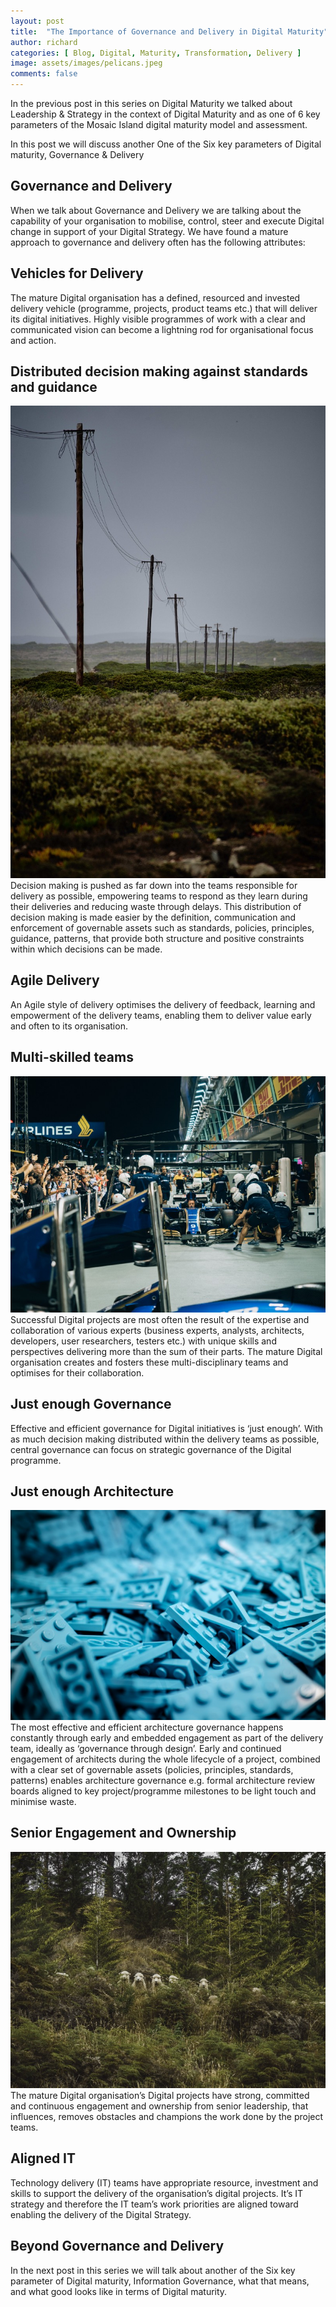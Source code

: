 ```yaml
---
layout: post
title:  "The Importance of Governance and Delivery in Digital Maturity"
author: richard
categories: [ Blog, Digital, Maturity, Transformation, Delivery ]
image: assets/images/pelicans.jpeg
comments: false
---
```


In the previous post in this series on Digital Maturity we talked about Leadership & Strategy in the context of Digital Maturity and as one of 6 key parameters of the Mosaic Island digital maturity model and assessment.

In this post we will discuss another One of the Six key parameters of Digital maturity, Governance & Delivery

## Governance and Delivery
When we talk about Governance and Delivery we are talking about the capability of your organisation to mobilise, control, steer and execute Digital change in support of your Digital Strategy. We have found a mature approach to governance and delivery often has the following attributes:

## Vehicles for Delivery
The mature Digital organisation has a defined, resourced and invested delivery vehicle (programme, projects, product teams etc.) that will deliver its digital initiatives. Highly visible programmes of work with a clear and communicated vision can become a lightning rod for organisational focus and action.

## Distributed decision making against standards and guidance
![Telephone Pylons](/assets/images/telephonepilons.jpeg)
Decision making is pushed as far down into the teams responsible for delivery as possible, empowering teams to respond as they learn during their deliveries and reducing waste through delays. This distribution of decision making is made easier by the definition, communication and enforcement of governable assets such as standards, policies, principles, guidance, patterns, that provide both structure and positive constraints within which decisions can be made.

## Agile Delivery
An Agile style of delivery optimises the delivery of feedback, learning and empowerment of the delivery teams, enabling them to deliver value early and often to its organisation.

## Multi-skilled teams
![Racing car pitstop](/assets/images/pitstop.jpg)
Successful Digital projects are most often the result of the expertise and collaboration of various experts (business experts, analysts, architects, developers, user researchers, testers etc.) with unique skills and perspectives delivering more than the sum of their parts. The mature Digital organisation creates and fosters these multi-disciplinary teams and optimises for their collaboration.

## Just enough Governance
Effective and efficient governance for Digital initiatives is ‘just enough’. With as much decision making distributed within the delivery teams as possible, central governance can focus on strategic governance of the Digital programme.

## Just enough Architecture
![Lego](/assets/images/lego.jpg)
The most effective and efficient architecture governance happens constantly through early and embedded engagement as part of the delivery team, ideally as ‘governance through design’. Early and continued engagement of architects during the whole lifecycle of a project, combined with a clear set of governable assets (policies, principles, standards, patterns) enables architecture governance e.g. formal architecture review boards aligned to key project/programme milestones to be light touch and minimise waste.

## Senior Engagement and Ownership
![Sheep](/assets/images/sheep.jpg)
The mature Digital organisation’s Digital projects have strong, committed and continuous engagement and ownership from senior leadership, that influences, removes obstacles and champions the work done by the project teams.

## Aligned IT
Technology delivery (IT) teams have appropriate resource, investment and skills to support the delivery of the organisation’s digital projects. It’s IT strategy and therefore the IT team’s work priorities are aligned toward enabling the delivery of the Digital Strategy.

## Beyond Governance and Delivery
In the next post in this series we will talk about another of the Six key parameter of Digital maturity, Information Governance, what that means, and what good looks like in terms of Digital maturity.
